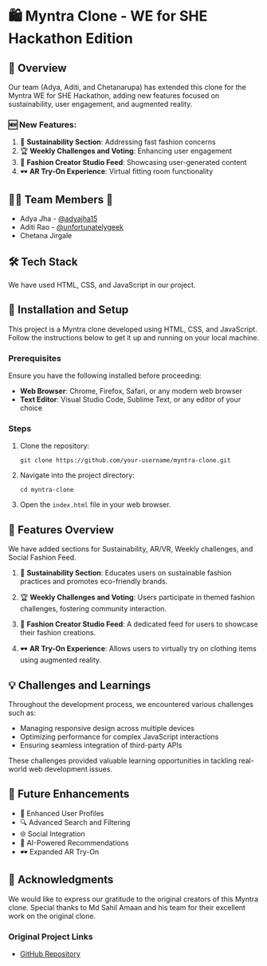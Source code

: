 # 🛍️ Myntra Clone - WE for SHE Hackathon Edition

## 🌟 Overview

Our team (Adya, Aditi, and Chetanarupa) has extended this clone for the Myntra WE for SHE Hackathon, adding new features focused on sustainability, user engagement, and augmented reality.

### 🆕 New Features:

1. 🌿 **Sustainability Section**: Addressing fast fashion concerns
2. 🏆 **Weekly Challenges and Voting**: Enhancing user engagement
3. 📸 **Fashion Creator Studio Feed**: Showcasing user-generated content
4. 🕶️ **AR Try-On Experience**: Virtual fitting room functionality

## 👩‍💻 Team Members 🌟

- Adya Jha - [@adyajha15](https://github.com/adyajha15)
- Aditi Rao - [@unfortunatelygeek](https://github.com/unfortunatelygeek) 
- Chetana Jirgale

## 🛠️ Tech Stack

We have used HTML, CSS, and JavaScript in our project.

## 🚀 Installation and Setup

This project is a Myntra clone developed using HTML, CSS, and JavaScript. Follow the instructions below to get it up and running on your local machine.

### Prerequisites

Ensure you have the following installed before proceeding:

- **Web Browser**: Chrome, Firefox, Safari, or any modern web browser
- **Text Editor**: Visual Studio Code, Sublime Text, or any editor of your choice

### Steps

1. Clone the repository:
   ```
   git clone https://github.com/your-username/myntra-clone.git
   ```

2. Navigate into the project directory:
   ```
   cd myntra-clone
   ```

3. Open the `index.html` file in your web browser.

## 🎨 Features Overview

We have added sections for Sustainability, AR/VR, Weekly challenges, and Social Fashion Feed.

1. 🌿 **Sustainability Section**: Educates users on sustainable fashion practices and promotes eco-friendly brands.

2. 🏆 **Weekly Challenges and Voting**: Users participate in themed fashion challenges, fostering community interaction.

3. 📸 **Fashion Creator Studio Feed**: A dedicated feed for users to showcase their fashion creations.

4. 🕶️ **AR Try-On Experience**: Allows users to virtually try on clothing items using augmented reality.

## 💡 Challenges and Learnings

Throughout the development process, we encountered various challenges such as:
- Managing responsive design across multiple devices
- Optimizing performance for complex JavaScript interactions
- Ensuring seamless integration of third-party APIs

These challenges provided valuable learning opportunities in tackling real-world web development issues.

## 🔮 Future Enhancements

- 👤 Enhanced User Profiles
- 🔍 Advanced Search and Filtering
- 🌐 Social Integration
- 🤖 AI-Powered Recommendations
- 🕶️ Expanded AR Try-On

## 🙏 Acknowledgments

We would like to express our gratitude to the original creators of this Myntra clone. Special thanks to Md Sahil Amaan and his team for their excellent work on the original clone.

### Original Project Links

- [GitHub Repository](https://github.com/adyajha15/myntra-weforshe/)
